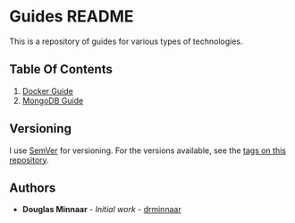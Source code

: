 # Guides README

This is a repository of guides for various types of technologies.

## Table Of Contents

1. [Docker Guide]
1. [MongoDB Guide]

## Versioning

I use [SemVer](http://semver.org/) for versioning. For the versions available, see the [tags on this repository](https://github.com/drminnaar/guides/tags).

## Authors

* **Douglas Minnaar** - *Initial work* - [drminnaar](https://github.com/drminnaar)

[Docker Guide]: https://github.com/drminnaar/guides/blob/master/docker-guide/README.md
[MongoDB Guide]: https://github.com/drminnaar/guides/blob/master/mongodb-guide/README.md